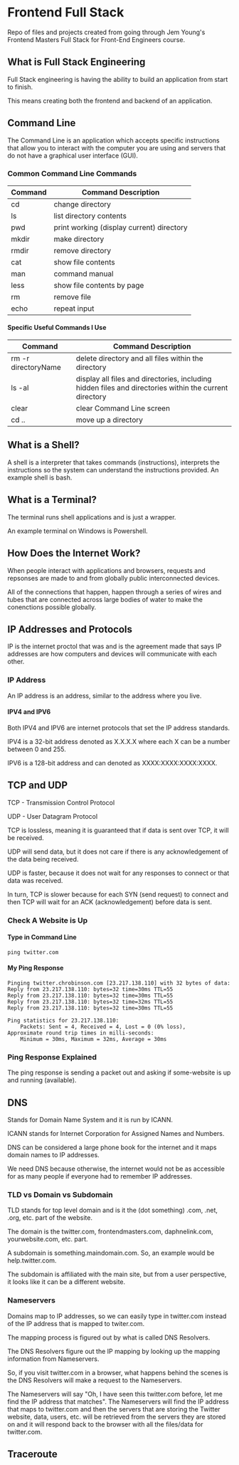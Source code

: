 # Frontend Full Stack

Repo of files and projects created from going through Jem Young's Frontend Masters Full Stack for Front-End Engineers course.

## What is Full Stack Engineering

Full Stack engineering is having the ability to build an application from start to finish.

This means creating both the frontend and backend of an application.

## Command Line

The Command Line is an application which accepts specific instructions that allow you to interact with the computer you are using and servers that do not have a graphical user interface (GUI).

### Common Command Line Commands

| Command | Command Description                       |
| ------- | ----------------------------------------- |
| cd      | change directory                          |
| ls      | list directory contents                   |
| pwd     | print working (display current) directory |
| mkdir   | make directory                            |
| rmdir   | remove directory                          |
| cat     | show file contents                        |
| man     | command manual                            |
| less    | show file contents by page                |
| rm      | remove file                               |
| echo    | repeat input                              |

#### Specific Useful Commands I Use

| Command             | Command Description                                                                                    |
| ------------------- | ------------------------------------------------------------------------------------------------------ |
| rm -r directoryName | delete directory and all files within the directory                                                    |
| ls -al              | display all files and directories, including hidden files and directories within the current directory |
| clear               | clear Command Line screen                                                                              |
| cd ..               | move up a directory                                                                                    |

## What is a Shell?

A shell is a interpreter that takes commands (instructions), interprets the instructions so the system can understand the instructions provided. An example shell is bash.

## What is a Terminal?

The terminal runs shell applications and is just a wrapper.

An example terminal on Windows is Powershell.

## How Does the Internet Work?

When people interact with applications and browsers, requests and repsonses are made to and from globally public interconnected devices.

All of the connections that happen, happen through a series of wires and tubes that are connected across large bodies of water to make the conenctions possible globally.

## IP Addresses and Protocols

IP is the internet proctol that was and is the agreement made that says IP addresses are how computers and devices will communicate with each other.

### IP Address

An IP address is an address, similar to the address where you live.

#### IPV4 and IPV6

Both IPV4 and IPV6 are internet protocols that set the IP address standards.

IPV4 is a 32-bit address denoted as X.X.X.X where each X can be a number between 0 and 255.

IPV6 is a 128-bit address and can denoted as XXXX:XXXX:XXXX:XXXX.

## TCP and UDP

TCP - Transmission Control Protocol

UDP - User Datagram Protocol

TCP is lossless, meaning it is guaranteed that if data is sent over TCP, it will be received.

UDP will send data, but it does not care if there is any acknowledgement of the data being received.

UDP is faster, because it does not wait for any responses to connect or that data was received.

In turn, TCP is slower because for each SYN (send request) to connect and then TCP will wait for an ACK (acknowledgement) before data is sent.

### Check A Website is Up

#### Type in Command Line

`ping twitter.com`

#### My Ping Response

```
Pinging twitter.chrobinson.com [23.217.138.110] with 32 bytes of data:
Reply from 23.217.138.110: bytes=32 time=30ms TTL=55
Reply from 23.217.138.110: bytes=32 time=30ms TTL=55
Reply from 23.217.138.110: bytes=32 time=32ms TTL=55
Reply from 23.217.138.110: bytes=32 time=30ms TTL=55

Ping statistics for 23.217.138.110:
    Packets: Sent = 4, Received = 4, Lost = 0 (0% loss),
Approximate round trip times in milli-seconds:
    Minimum = 30ms, Maximum = 32ms, Average = 30ms
```

### Ping Response Explained

The ping response is sending a packet out and asking if some-website is up and running (available).

## DNS

Stands for Domain Name System and it is run by ICANN.

ICANN stands for Internet Corporation for Assigned Names and Numbers.

DNS can be considered a large phone book for the internet and it maps domain names to IP addresses.

We need DNS because otherwise, the internet would not be as accessible for as many people if everyone had to remember IP addresses.

### TLD vs Domain vs Subdomain

TLD stands for top level domain and is it the (dot something) .com, .net, .org, etc. part of the website.

The domain is the twitter.com, frontendmasters.com, daphnelink.com, yourwebsite.com, etc. part.

A subdomain is something.maindomain.com. So, an example would be help.twitter.com.

The subdomain is affiliated with the main site, but from a user perspective, it looks like it can be a different website.

### Nameservers

Domains map to IP addresses, so we can easily type in twitter.com instead of the IP address that is mapped to twiter.com.

The mapping process is figured out by what is called DNS Resolvers.

The DNS Resolvers figure out the IP mapping by looking up the mapping information from Nameservers.

So, if you visit twitter.com in a browser, what happens behind the scenes is the DNS Resolvers will make a request to the Nameservers.

The Nameservers will say "Oh, I have seen this twitter.com before, let me find the IP address that matches". The Nameservers will find the IP address that maps to twitter.com and then the servers that are storing the Twitter website, data, users, etc. will be retrieved from the servers they are stored on and it will respond back to the browser with all the files/data for twitter.com.

## Traceroute
